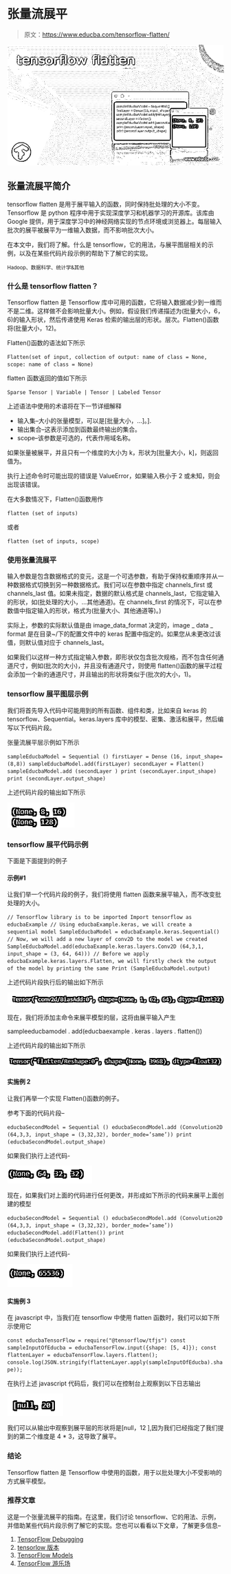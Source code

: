 # 张量流展平

> 原文：<https://www.educba.com/tensorflow-flatten/>

![tensorflow flatten](img/54c7acb26f5b620e360500656320f7fd.png)



## 张量流展平简介

tensorflow flatten 是用于展平输入的函数，同时保持批处理的大小不变。Tensorflow 是 python 程序中用于实现深度学习和机器学习的开源库。该库由 Google 提供，用于深度学习中的神经网络实现的节点环境或浏览器上。每层输入批次的展平被展平为一维输入数据，而不影响批次大小。

在本文中，我们将了解。什么是 tensorflow，它的用法，与展平图层相关的示例，以及在某些代码片段示例的帮助下了解它的实现。

<small>Hadoop、数据科学、统计学&其他</small>

### 什么是 tensorflow flatten？

Tensorflow flatten 是 Tensorflow 库中可用的函数，它将输入数据减少到一维而不是二维。这样做不会影响批量大小。例如，假设我们传递描述为(批量大小，6，6)的输入形状，然后传递使用 Keras 检索的输出层的形状。层次。Flatten()函数将(批量大小，12)。

Flatten()函数的语法如下所示

`Flatten(set of input, collection of output: name of class = None, scope: name of class = None)`

flatten 函数返回的值如下所示

`Sparse Tensor | Variable | Tensor | Labeled Tensor`

上述语法中使用的术语将在下一节详细解释

*   输入集–大小的张量模型，可以是[批量大小，…]。].
*   输出集合–这表示添加到函数最终输出的集合。
*   scope–该参数是可选的，代表作用域名称。

如果张量被展平，并且只有一个维度的大小为 k，形状为[批量大小，k]，则返回值为。

执行上述命令时可能出现的错误是 ValueError，如果输入秩小于 2 或未知，则会出现该错误。

在大多数情况下，Flatten()函数用作

`flatten (set of inputs)`

或者

`flatten (set of inputs, scope)`

### 使用张量流展平

输入参数是包含数据格式的变元，这是一个可选参数，有助于保持权重顺序并从一种数据格式切换到另一种数据格式。我们可以在参数中指定 channels_first 或 channels_last 值。如果未指定，数据的默认格式是 channels_last，它指定输入的形状，如(批处理的大小，…其他通道)。在 channels_first 的情况下，可以在参数值中指定输入的形状，格式为(批量大小、其他通道等)。)

实际上，参数的实际默认值是由 image_data_format 决定的，image _ data _ format 是在目录~/下的配置文件中的 keras 配置中指定的。如果您从未更改过该值，则默认值对应于 channels_last。

如果我们以这样一种方式指定输入参数，即形状仅包含批次规格，而不包含任何通道尺寸，例如(批次的大小)，并且没有通道尺寸，则使用 flatten()函数的展平过程会添加一个新的通道尺寸，并且输出的形状将类似于(批次的大小，1)。

### tensorflow 展平图层示例

我们将首先导入代码中可能用到的所有函数、组件和类，比如来自 keras 的 tensorflow、Sequential。keras.layers 库中的模型、密集、激活和展平，然后编写以下代码片段。

张量流展平层示例如下所示

`sampleEducbaModel = Sequential ()
firstLayer = Dense (16, input_shape=(8,8))
sampleEducbaModel.add(firstLayer)
secondLayer = Flatten()
sampleEducbaModel.add (secondLayer )
print (secondLayer.input_shape)
print (secondLayer.output_shape)`

上述代码片段的输出如下所示

![tensorflow flatten output 1](img/f9bd0eb008568e48f846a06e1663eb9e.png)



### tensorflow 展平代码示例

下面是下面提到的例子

#### 示例#1

让我们举一个代码片段的例子，我们将使用 flatten 函数来展平输入，而不改变批处理的大小。

`// Tensorflow library is to be imported
Import tensorflow as educbaExample
// Using educbaExample.keras, we will create a sequential model
SampleEducbaModel = educbaExample.keras.Sequential()
// Now, we will add a new layer of conv2D to the model we created
SampleEducbaModel.add(educbaExample.keras.layers.Conv2D
(64,3,1, input_shape = (3, 64, 64)))
// Before we apply educbaExample.keras.layers.Flatten, we will firstly check the output of the model by printing the same
Print (SampleEducbaModel.output)`

上述代码片段执行后的输出如下所示

![tensorflow flatten output 2](img/d4c8421ce6b023007784747e701dae83.png)



现在，我们将添加主命令来展平模型的层，这将由展平输入产生

sampleeducbamodel . add(educbaexample . keras . layers . flatten())

上述代码片段的输出如下所示

![tensorflow flatten output 3](img/fe319d34ec5a2eea726a197d3e78d5b9.png)



#### 实施例 2

让我们再举一个实现 Flatten()函数的例子。

参考下面的代码片段–

`educbaSecondModel = Sequential ()
educbaSecondModel.add (Convolution2D (64,3,3, input_shape = (3,32,32), border_mode=’same’))
print (educbaSecondModel.output_shape)`

如果我们执行上述代码-

![output 4](img/f15420770d8bfa3f16dcb7afc74b6685.png)



现在，如果我们对上面的代码进行任何更改，并形成如下所示的代码来展平上面创建的模型

`educbaSecondModel = Sequential ()
educbaSecondModel.add (Convolution2D (64,3,3, input_shape = (3,32,32), border_mode=’same’))
educbaSecondModel.add(Flatten())
print (educbaSecondModel.output_shape)`

如果我们执行上述代码-

![output 5](img/bc83784a2404c19ff21f7e9d97d74df3.png)



#### 实施例 3

在 javascript 中，当我们在 tensorflow 中使用 flatten 函数时，我们可以如下所示使用它

`const educbaTensorFlow = require("@tensorflow/tfjs")
const sampleInputOfEducba = educbaTensorFlow.input({shape: [5, 4]});
const flattenLayer = educbaTensorFlow.layers.flatten();
console.log(JSON.stringify(flattenLayer.apply(sampleInputOfEducba).shape));`

在执行上述 javascript 代码后，我们可以在控制台上观察到以下日志输出

![output 6](img/78c0faecfc1ae08fd854020143d47b85.png)



我们可以从输出中观察到展平层的形状将是[null，12 ],因为我们已经指定了我们提到的第二个维度是 4 * 3，这导致了展平。

### 结论

Tensorflow flatten 是 Tensorflow 中使用的函数，用于以批处理大小不受影响的方式展平模型。

### 推荐文章

这是一个张量流展平的指南。在这里，我们讨论 tensorflow、它的用法、示例，并借助某些代码片段示例了解它的实现。您也可以看看以下文章，了解更多信息–

1.  [TensorFlow Debugging](https://www.educba.com/tensorflow-debugging/)
2.  [tensorlow 版本](https://www.educba.com/tensorflow-versions/)
3.  [TensorFlow Models](https://www.educba.com/tensorflow-models/)
4.  [TensorFlow 游乐场](https://www.educba.com/tensorflow-playground/)





